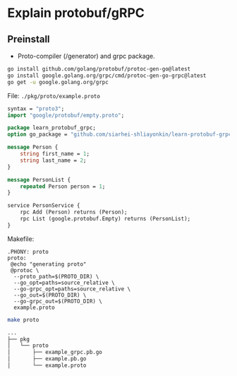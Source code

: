 # Explain protobuf/gRPC

## Preinstall

- Proto-compiler (/generator) and grpc package.

```bash
go install github.com/golang/protobuf/protoc-gen-go@latest
go install google.golang.org/grpc/cmd/protoc-gen-go-grpc@latest
go get -u google.golang.org/grpc
```

File: `./pkg/proto/example.proto`

```proto
syntax = "proto3";
import "google/protobuf/empty.proto";

package learn_protobuf_grpc;
option go_package = "github.com/siarhei-shliayonkin/learn-protobuf-grpc";

message Person {
    string first_name = 1;
    string last_name = 2;
}

message PersonList {
    repeated Person person = 1;
}

service PersonService {
    rpc Add (Person) returns (Person);
    rpc List (google.protobuf.Empty) returns (PersonList);
}
```

Makefile:

```make
.PHONY: proto
proto:
 @echo "generating proto"
 @protoc \
  --proto_path=$(PROTO_DIR) \
  --go_opt=paths=source_relative \
  --go-grpc_opt=paths=source_relative \
  --go_out=$(PROTO_DIR) \
  --go-grpc_out=$(PROTO_DIR) \
  example.proto
```

```bash
make proto

...
├── pkg
│   └── proto
│       ├── example_grpc.pb.go
│       ├── example.pb.go
│       └── example.proto
```
